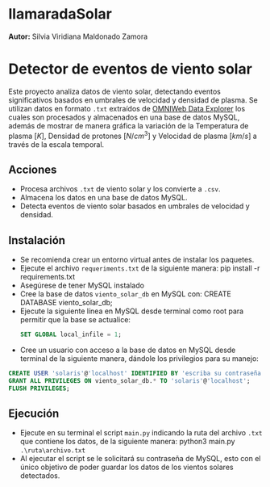 # llamaradaSolar
**Autor:** Silvia Viridiana Maldonado Zamora

# Detector de eventos de viento solar  

Este proyecto analiza datos de viento solar, detectando eventos significativos basados en umbrales de velocidad y densidad de plasma. Se utilizan datos en formato `.txt` extraídos de [OMNIWeb Data Explorer](https://omniweb.gsfc.nasa.gov/form/dx1.html) los cuales son procesados y almacenados en una base de datos MySQL, además de mostrar de manera gráfica la variación de la Temperatura de plasma $[K]$, Densidad de protones $[N/cm^3]$ y Velocidad de plasma $[km/s]$ a través de la escala temporal.

## Acciones
- Procesa archivos `.txt` de viento solar y los convierte a `.csv`.  
- Almacena los datos en una base de datos MySQL.  
- Detecta eventos de viento solar basados en umbrales de velocidad y densidad.  

## Instalación
- Se recomienda crear un entorno virtual antes de instalar los paquetes.
- Ejecute el archivo `requeriments.txt` de la siguiente manera:
  pip install -r requirements.txt
- Asegúrese de tener MySQL instalado
- Cree la base de datos `viento_solar_db` en MySQL con:
  CREATE DATABASE viento_solar_db;
- Ejecute la siguiente línea en MySQL desde terminal como root para permitir que la base se actualice:
  ```sql
  SET GLOBAL local_infile = 1;
- Cree un usuario con acceso a la base de datos en MySQL desde terminal de la siguiente manera, dándole los privilegios para su manejo:
 ```sql
CREATE USER 'solaris'@'localhost' IDENTIFIED BY 'escriba su contraseña';
GRANT ALL PRIVILEGES ON viento_solar_db.* TO 'solaris'@'localhost';
FLUSH PRIVILEGES;
```

## Ejecución
- Ejecute en su terminal el script `main.py` indicando la ruta del archivo `.txt` que contiene los datos, de la siguiente manera:
  python3 main.py `.\ruta\archivo.txt`
- Al ejecutar el script se le solicitará su contraseña de MySQL, esto con el único objetivo de poder guardar los datos de los vientos solares detectados.
